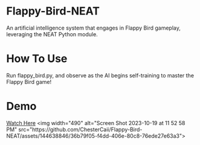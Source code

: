 # Flappy-Bird-NEAT
An artificial intelligence system that engages in Flappy Bird gameplay, leveraging the NEAT Python module.


# How To Use
Run flappy_bird.py, and observe as the AI begins self-training to master the Flappy Bird game!

# Demo
[Watch Here]([https://youtu.be/A_sscb30ys8](https://youtube.com/shorts/STSpPLN6aMA?feature=share))
<img width="490" alt="Screen Shot 2023-10-19 at 11 52 58 PM" src="https://github.com/ChesterCaii/Flappy-Bird-NEAT/assets/144638846/36b79f05-f4dd-406e-80c8-76ede27e63a3">
